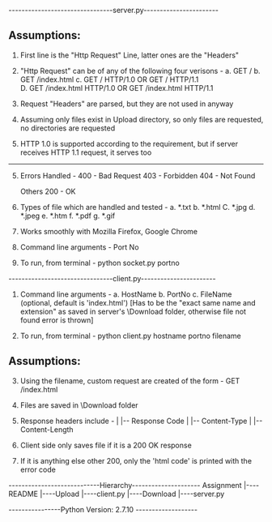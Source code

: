 --------------------------------server.py-----------------------

Assumptions:
------------
1. First line is the "Http Request" Line, latter ones are the "Headers"

2. "Http Request" can be of any of the following four verisons -
	a. GET / 
	b. GET /index.html 
	c. GET / HTTP/1.0		OR		GET / HTTP/1.1  
	D. GET /index.html HTTP/1.0		OR		GET /index.html HTTP/1.1

3. Request "Headers" are parsed, but they are not used in anyway

4. Assuming only files exist in Upload directory, so only files are requested, no directories are requested

5. HTTP 1.0 is supported according to the requirement, but if server receives HTTP 1.1 request, it serves too

------------

5. Errors Handled - 
	400 - 	Bad Request
	403	-	Forbidden
	404 - 	Not Found
   
   Others
	200 -	OK

6. Types of file which are handled and tested -
	a. *.txt
	b. *.html
	C. *.jpg
	d. *.jpeg
	e. *.htm
	f. *.pdf
	g. *.gif

7. Works smoothly with Mozilla Firefox, Google Chrome

8. Command line arguments - Port No

9. To run, from terminal - 
		python socket.py portno


--------------------------------client.py-----------------------
1. Command line arguments - 
	a. HostName
	b. PortNo
	c. FileName (optional, default is 'index.html')	[Has to be the "exact same name and extension" as saved in server's \Download folder, otherwise file not found error is thrown]

2. To run, from terminal - 
		python client.py hostname portno filename

Assumptions:
------------

3. Using the filename, custom request are created of the form - 
		GET /index.html 
	
4. Files are saved in \Download folder

5. Response headers include - 
	|
	|-- Response Code
	|
	|-- Content-Type
	|
	|-- Content-Length	

6. Client side only saves file if it is a 200 OK response

7. If it is anything else other 200, only the 'html code' is printed with the error code


----------------------------Hierarchy---------------------
Assignment
	|----README
	|----Upload
	|----client.py
	|----Download
	|----server.py


----------------Python Version: 2.7.10 -------------------











